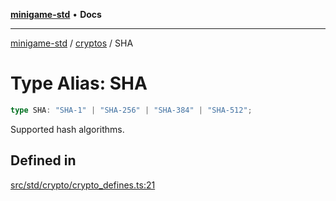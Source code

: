 [**minigame-std**](../../../README.md) • **Docs**

***

[minigame-std](../../../README.md) / [cryptos](../README.md) / SHA

# Type Alias: SHA

```ts
type SHA: "SHA-1" | "SHA-256" | "SHA-384" | "SHA-512";
```

Supported hash algorithms.

## Defined in

[src/std/crypto/crypto\_defines.ts:21](https://github.com/JiangJie/minigame-std/blob/d842b492eda479274cfeb38a06f4c4255b5493bc/src/std/crypto/crypto_defines.ts#L21)
